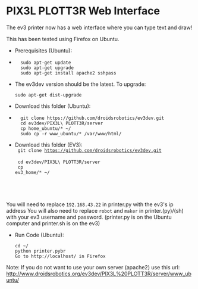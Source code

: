 <h1>PIX3L PLOTT3R Web Interface</h1>

The ev3 printer now has a web interface where you can type text and draw!

This has been tested using Firefox on Ubuntu.



*   Prerequisites (Ubuntu):
*   
        sudo apt-get update
        sudo apt-get upgrade
        sudo apt-get install apache2 sshpass

*   The ev3dev version should be the latest. To upgrade:

        sudo apt-get dist-upgrade


*   Download this folder (Ubuntu):
*   
        git clone https://github.com/droidsrobotics/ev3dev.git
        cd ev3dev/PIX3L\ PLOTT3R/server
        cp home_ubuntu/* ~/
        sudo cp -r www_ubuntu/* /var/www/html/

*   Download this folder (EV3):
<br><code>        git clone https://github.com/droidsrobotics/ev3dev.git
</code><br><code>        cd ev3dev/PIX3L\ PLOTT3R/server
</code><br><code>        cp ev3_home/* ~/
</code>

You will need to replace <code>192.168.43.22</code> in printer.py with the ev3's ip address
You will also need to replace <code>robot</code> and <code>maker</code> in printer.(py)/(sh) with your ev3 username and password.
(printer.py is on the Ubuntu computer and printer.sh is on the ev3)
*   Run Code (Ubuntu):
  
        cd ~/
        python printer.pybr
        Go to http://localhost/ in Firefox

Note: If you do not want to use your own server (apache2) use this url: http://www.droidsrobotics.org/ev3dev/PIX3L%20PLOTT3R/server/www_ubuntu/
